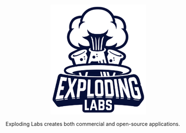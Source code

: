 <p align="center">
  <img alt="Exploding Labs logo" height="300" src="https://github.com/explodinglabs/.github/blob/main/profile/logo.png?raw=true" />
</p>

Exploding Labs creates both commercial and open-source applications.
